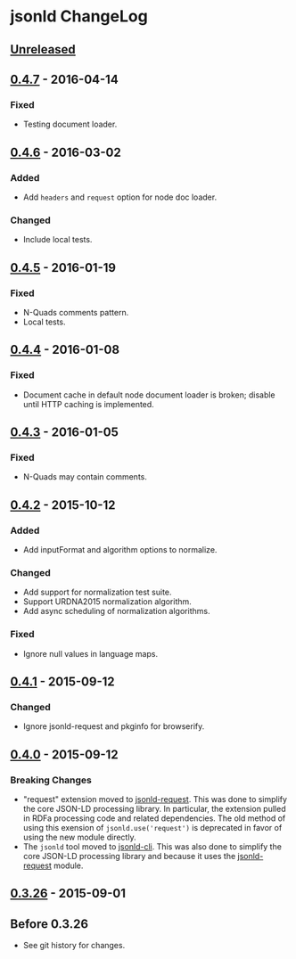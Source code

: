 # jsonld ChangeLog

## [Unreleased]

## [0.4.7] - 2016-04-14

### Fixed
- Testing document loader.

## [0.4.6] - 2016-03-02

### Added
- Add `headers` and `request` option for node doc loader.

### Changed
- Include local tests.

## [0.4.5] - 2016-01-19

### Fixed
- N-Quads comments pattern.
- Local tests.

## [0.4.4] - 2016-01-08

### Fixed
- Document cache in default node document loader is broken; disable
  until HTTP caching is implemented.

## [0.4.3] - 2016-01-05

### Fixed
- N-Quads may contain comments.

## [0.4.2] - 2015-10-12

### Added
- Add inputFormat and algorithm options to normalize.

### Changed
- Add support for normalization test suite.
- Support URDNA2015 normalization algorithm.
- Add async scheduling of normalization algorithms.

### Fixed
- Ignore null values in language maps.

## [0.4.1] - 2015-09-12

### Changed
- Ignore jsonld-request and pkginfo for browserify.

## [0.4.0] - 2015-09-12

### Breaking Changes
- "request" extension moved to [jsonld-request][]. This was done to simplify
  the core JSON-LD processing library. In particular, the extension pulled in
  RDFa processing code and related dependencies. The old method of using this
  exension of `jsonld.use('request')` is deprecated in favor of using the new
  module directly.
- The `jsonld` tool moved to [jsonld-cli][]. This was also done to simplify the
  core JSON-LD processing library and because it uses the [jsonld-request][]
  module.

## [0.3.26] - 2015-09-01

## Before 0.3.26

- See git history for changes.

[jsonld-cli]: https://github.com/digitalbazaar/jsonld-cli
[jsonld-request]: https://github.com/digitalbazaar/jsonld-request

[Unreleased]: https://github.com/digitalbazaar/jsonld.js/compare/0.4.7...HEAD
[0.4.7]: https://github.com/digitalbazaar/jsonld.js/compare/0.4.6...0.4.7
[0.4.6]: https://github.com/digitalbazaar/jsonld.js/compare/0.4.5...0.4.6
[0.4.5]: https://github.com/digitalbazaar/jsonld.js/compare/0.4.4...0.4.5
[0.4.4]: https://github.com/digitalbazaar/jsonld.js/compare/0.4.3...0.4.4
[0.4.3]: https://github.com/digitalbazaar/jsonld.js/compare/0.4.2...0.4.3
[0.4.2]: https://github.com/digitalbazaar/jsonld.js/compare/0.4.1...0.4.2
[0.4.1]: https://github.com/digitalbazaar/jsonld.js/compare/0.4.0...0.4.1
[0.4.0]: https://github.com/digitalbazaar/jsonld.js/compare/0.3.26...0.4.0
[0.3.26]: https://github.com/digitalbazaar/jsonld.js/compare/0.3.25...0.3.26
